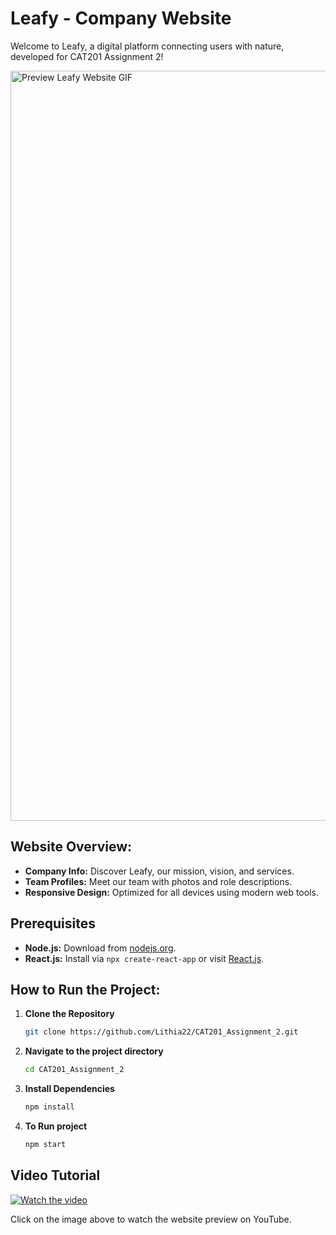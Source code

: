 # Leafy - Company Website

Welcome to Leafy, a digital platform connecting users with nature, developed for CAT201 Assignment 2!

<img src="public/Preview.gif" alt="Preview Leafy Website GIF" width="1200px" />

## Website Overview:

- **Company Info:** Discover Leafy, our mission, vision, and services.
- **Team Profiles:** Meet our team with photos and role descriptions.
- **Responsive Design:** Optimized for all devices using modern web tools.

## Prerequisites

- **Node.js:** Download from [nodejs.org](https://nodejs.org/).
- **React.js:** Install via `npx create-react-app` or visit [React.js](https://reactjs.org/).

## How to Run the Project:
1. **Clone the Repository**
   
   ```bash
   git clone https://github.com/Lithia22/CAT201_Assignment_2.git
   ```

2. **Navigate to the project directory**
   
   ```bash
   cd CAT201_Assignment_2
   ```
   
4. **Install Dependencies**
   ```bash
   npm install
   ```

5. **To Run project**
   ```bash
   npm start
   ```

## Video Tutorial

[![Watch the video](https://github.com/user-attachments/assets/8110dbe9-12a4-4706-b9e5-e6ee61ecdbd9)](https://youtu.be/ykFg49JdEuA?si=QelIdrzMge_R55oi)

Click on the image above to watch the website preview on YouTube.
